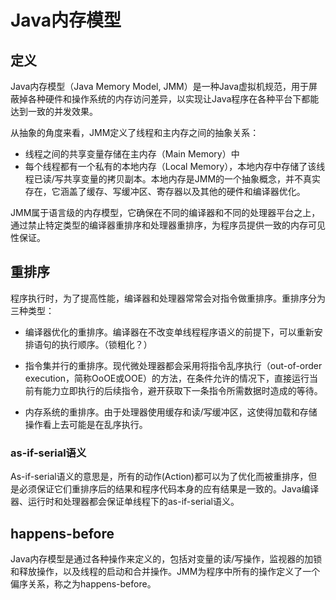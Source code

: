 # Java内存模型

## 定义

Java内存模型（Java Memory Model, JMM）是一种Java虚拟机规范，用于屏蔽掉各种硬件和操作系统的内存访问差异，以实现让Java程序在各种平台下都能达到一致的并发效果。

从抽象的角度来看，JMM定义了线程和主内存之间的抽象关系：

+ 线程之间的共享变量存储在主内存（Main Memory）中
+ 每个线程都有一个私有的本地内存（Local Memory），本地内存中存储了该线程已读/写共享变量的拷贝副本。本地内存是JMM的一个抽象概念，并不真实存在，它涵盖了缓存、写缓冲区、寄存器以及其他的硬件和编译器优化。

JMM属于语言级的内存模型，它确保在不同的编译器和不同的处理器平台之上，通过禁止特定类型的编译器重排序和处理器重排序，为程序员提供一致的内存可见性保证。

## 重排序

程序执行时，为了提高性能，编译器和处理器常常会对指令做重排序。重排序分为三种类型：

+ 编译器优化的重排序。编译器在不改变单线程程序语义的前提下，可以重新安排语句的执行顺序。（锁粗化？）

+ 指令集并行的重排序。现代微处理器都会采用将指令乱序执行（out-of-order execution，简称OoOE或OOE）的方法，在条件允许的情况下，直接运行当前有能力立即执行的后续指令，避开获取下一条指令所需数据时造成的等待。

+ 内存系统的重排序。由于处理器使用缓存和读/写缓冲区，这使得加载和存储操作看上去可能是在乱序执行。

### as-if-serial语义

As-if-serial语义的意思是，所有的动作(Action)都可以为了优化而被重排序，但是必须保证它们重排序后的结果和程序代码本身的应有结果是一致的。Java编译器、运行时和处理器都会保证单线程下的as-if-serial语义。

## happens-before

Java内存模型是通过各种操作来定义的，包括对变量的读/写操作，监视器的加锁和释放操作，以及线程的启动和合并操作。JMM为程序中所有的操作定义了一个偏序关系，称之为happens-before。
